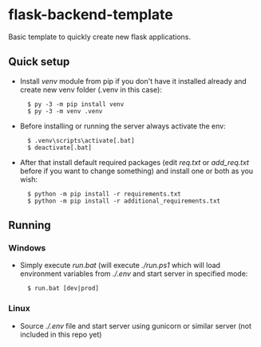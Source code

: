 # flask-backend-template

Basic template to quickly create new flask applications.

## Quick setup

* Install *venv* module from pip if you don't have it installed already and create new venv folder (.venv in this case):

        $ py -3 -m pip install venv
        $ py -3 -m venv .venv

* Before installing or running the server always activate the env:

        $ .venv\scripts\activate[.bat]
        $ deactivate[.bat]

* After that install default required packages (edit *req.txt* or *add_req.txt* before if you want to change something) and install one or both as you wish:

        $ python -m pip install -r requirements.txt
        $ python -m pip install -r additional_requirements.txt

## Running

### Windows
    
* Simply execute *run.bat* (will execute *./run.ps1* which will load environment variables from *./.env* and start server in specified mode:

        $ run.bat [dev|prod]

### Linux
* Source *./.env* file and start server using gunicorn or similar server (not included in this repo yet)
